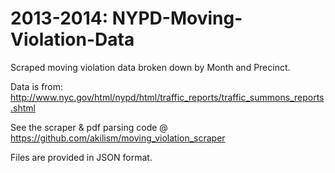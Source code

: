 2013-2014: NYPD-Moving-Violation-Data
===============================

Scraped moving violation data broken down by Month and Precinct. 

Data is from: http://www.nyc.gov/html/nypd/html/traffic_reports/traffic_summons_reports.shtml

See the scraper & pdf parsing code @ https://github.com/akilism/moving_violation_scraper

Files are provided in JSON format.
